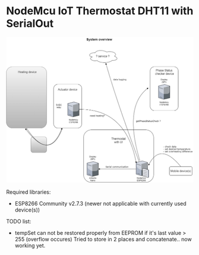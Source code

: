 # NodeMcu IoT Thermostat DHT11 with SerialOut

![image](https://raw.githubusercontent.com/bbkbarbar/IoT-thermostat_Project/main/IoT_Thermostat_v2.png)

Required libraries:
 - ESP8266 Community v2.7.3 (newer not applicable with currently used device(s))

TODO list:
 - tempSet can not be restored properly from EEPROM if it's last value > 255
   (overflow occures)
   Tried to store in 2 places and concatenate.. now working yet.